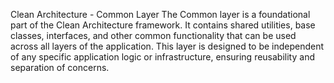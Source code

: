 Clean Architecture - Common Layer
The Common layer is a foundational part of the Clean Architecture framework. It contains shared utilities, base classes, interfaces, and other common functionality that can be used across all layers of the application. This layer is designed to be independent of any specific application logic or infrastructure, ensuring reusability and separation of concerns.